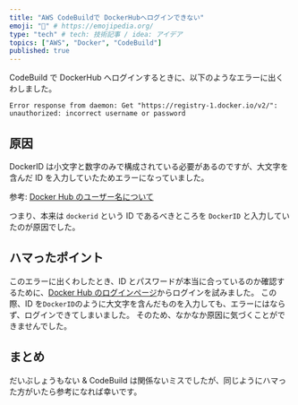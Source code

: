 ```yaml
---
title: "AWS CodeBuildで DockerHubへログインできない"
emoji: "🐳" # https://emojipedia.org/
type: "tech" # tech: 技術記事 / idea: アイデア
topics: ["AWS", "Docker", "CodeBuild"]
published: true
---
```


CodeBuild で DockerHub へログインするときに、以下のようなエラーに出くわしました。

```
Error response from daemon: Get "https://registry-1.docker.io/v2/": unauthorized: incorrect username or password
```

## 原因

DockerID は小文字と数字のみで構成されている必要があるのですが、大文字を含んだ ID を入力していたためエラーになっていました。

参考: [Docker Hub のユーザー名について](https://docs.docker.com/docker-id/#register-for-a-docker-id)

つまり、本来は `dockerid` という ID であるべきところを `DockerID` と入力していたのが原因でした。

## ハマったポイント

このエラーに出くわしたとき、ID とパスワードが本当に合っているのか確認するために、[Docker Hub のログインページ](https://hub.docker.com/login)からログインを試みました。
この際、ID を`DockerID`のように大文字を含んだものを入力しても、エラーにはならず、ログインできてしまいました。
そのため、なかなか原因に気づくことができませんでした。

## まとめ

だいぶしょうもない & CodeBuild は関係ないミスでしたが、同じようにハマった方がいたら参考になれば幸いです。

